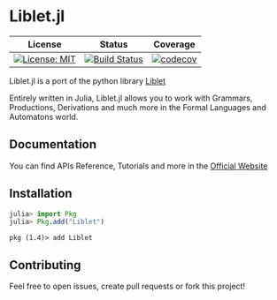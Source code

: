 # Liblet.jl

| License | Status | Coverage |
| :----: | :----: | :----: |
| [![License: MIT](https://img.shields.io/badge/License-MIT-blue.svg)](https://opensource.org/licenses/MIT) | [![Build Status](https://travis-ci.com/manuelelucchi/Liblet.jl.svg?branch=master)](https://travis-ci.com/manuelelucchi/Liblet.jl) | [![codecov](https://codecov.io/gh/manuelelucchi/Liblet.jl/branch/master/graph/badge.svg)](https://codecov.io/gh/manuelelucchi/Liblet.jl) |

Liblet.jl is a port of the python library [Liblet](https://github.com/let-unimi/liblet)

Entirely written in Julia, Liblet.jl allows you to work with Grammars, Productions, Derivations and much more in the Formal Languages and Automatons world.

## Documentation

You can find APIs Reference, Tutorials and more in the [Official Website]()

## Installation

```julia
julia> import Pkg
julia> Pkg.add("Liblet")
```

```
pkg (1.4)> add Liblet
```

## Contributing

Feel free to open issues, create pull requests or fork this project!